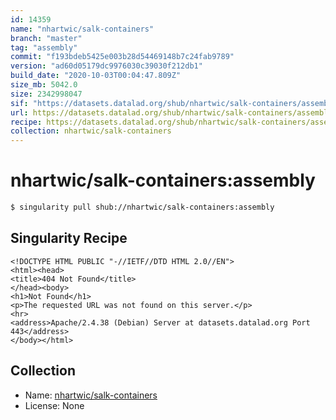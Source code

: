 ```yaml
---
id: 14359
name: "nhartwic/salk-containers"
branch: "master"
tag: "assembly"
commit: "f193bdeb5425e003b28d54469148b7c24fab9789"
version: "ad60d05179dc9976030c39030f212db1"
build_date: "2020-10-03T00:04:47.809Z"
size_mb: 5042.0
size: 2342998047
sif: "https://datasets.datalad.org/shub/nhartwic/salk-containers/assembly/2020-10-03-f193bdeb-ad60d051/ad60d05179dc9976030c39030f212db1.sif"
url: https://datasets.datalad.org/shub/nhartwic/salk-containers/assembly/2020-10-03-f193bdeb-ad60d051/
recipe: https://datasets.datalad.org/shub/nhartwic/salk-containers/assembly/2020-10-03-f193bdeb-ad60d051/Singularity
collection: nhartwic/salk-containers
---
```


# nhartwic/salk-containers:assembly

```bash
$ singularity pull shub://nhartwic/salk-containers:assembly
```

## Singularity Recipe

```singularity
<!DOCTYPE HTML PUBLIC "-//IETF//DTD HTML 2.0//EN">
<html><head>
<title>404 Not Found</title>
</head><body>
<h1>Not Found</h1>
<p>The requested URL was not found on this server.</p>
<hr>
<address>Apache/2.4.38 (Debian) Server at datasets.datalad.org Port 443</address>
</body></html>
```

## Collection

 - Name: [nhartwic/salk-containers](https://github.com/nhartwic/salk-containers)
 - License: None


